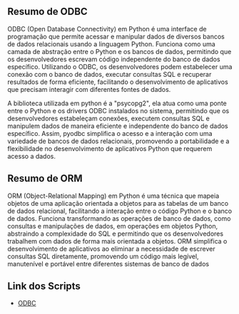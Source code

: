 ## Resumo de ODBC 

ODBC (Open Database Connectivity) em Python é uma interface de programação que permite acessar e manipular dados de diversos bancos de dados relacionais usando a linguagem Python. Funciona como uma camada de abstração entre o Python e os bancos de dados, permitindo que os desenvolvedores escrevam código independente do banco de dados específico. Utilizando o ODBC, os desenvolvedores podem estabelecer uma conexão com o banco de dados, executar consultas SQL e recuperar resultados de forma eficiente, facilitando o desenvolvimento de aplicativos que precisam interagir com diferentes fontes de dados. 

A biblioteca utilizada em python é a "psycopg2", ela atua como uma ponte entre o Python e os drivers ODBC instalados no sistema, permitindo que os desenvolvedores estabeleçam conexões, executem consultas SQL e manipulem dados de maneira eficiente e independente do banco de dados específico. Assim, pyodbc simplifica o acesso e a interação com uma variedade de bancos de dados relacionais, promovendo a portabilidade e a flexibilidade no desenvolvimento de aplicativos Python que requerem acesso a dados.

## Resumo de ORM

ORM (Object-Relational Mapping) em Python é uma técnica que mapeia objetos de uma aplicação orientada a objetos para as tabelas de um banco de dados relacional, facilitando a interação entre o código Python e o banco de dados. Funciona transformando as operações de banco de dados, como consultas e manipulações de dados, em operações em objetos Python, abstraindo a complexidade do SQL e permitindo que os desenvolvedores trabalhem com dados de forma mais orientada a objetos. ORM simplifica o desenvolvimento de aplicativos ao eliminar a necessidade de escrever consultas SQL diretamente, promovendo um código mais legível, manutenível e portável entre diferentes sistemas de banco de dados

## Link dos Scripts
- [ODBC](odbc.py)
